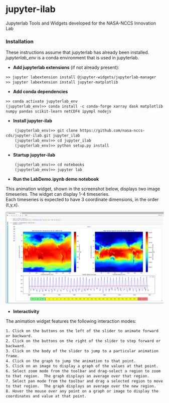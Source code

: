 # jupyter-ilab
Jupyterlab Tools and Widgets developed for the NASA-NCCS Innovation Lab

### Installation
These instructions assume that jupyterlab has already been installed.  
*jupyterlab_env* is a conda environment that is used in jupyterlab.

* **Add jupyterlab extensions** (if not already present):
```
>> jupyter labextension install @jupyter-widgets/jupyterlab-manager
>> jupyter labextension install jupyter-matplotlib
```   

* **Add conda dependencies**

```
>> conda activate jupyterlab_env
(jupyterlab_env)>> conda install -c conda-forge xarray dask matplotlib numpy pandas scikit-learn netCDF4 ipympl nodejs
```    

* **Install jupyter-ilab**

```
    (jupyterlab_env)>> git clone https://github.com/nasa-nccs-cds/jupyter-ilab.git jupyter_ilab
    (jupyterlab_env)>> cd jupyter_ilab
    (jupyterlab_env)>> python setup.py install
```

* **Startup jupyter-ilab** 

```
    (jupyterlab_env)>> cd notebooks
    (jupyterlab_env)>> jupyter lab
```
* **Run the LabDemo.ipynb demo notebook**

This animation widget, shown in the screenshot below, displays two image timeseries.  The widget can display 1-4 timeseries.  
Each timeseries is expected to have 3 coordinate dimensions, in the order (t,y,x).

![](./docs/animator_screenshot-1.png)

* **Interactivity** 

The animation widget features the following interaction modes:

    1. Click on the buttons on the left of the slider to animate forward or backward.
    2. Click on the buttons on the right of the slider to step forward or backward.
    3. Click on the body of the slider to jump to a particular animation frame.
    4. Click on the graph to jump the animation to that point.
    5. Click on an image to display a graph of the values at that point.
    6. Select zoom mode from the toolbar and drag-select a region to zoom to that region.  The graph displays an average over that region.
    7. Select pan mode from the toolbar and drag a selected region to move to that region.  The graph displays an average over the new region.
    8. Hover the mouse over any point on a graph or image to display the coordinates and value at that point.